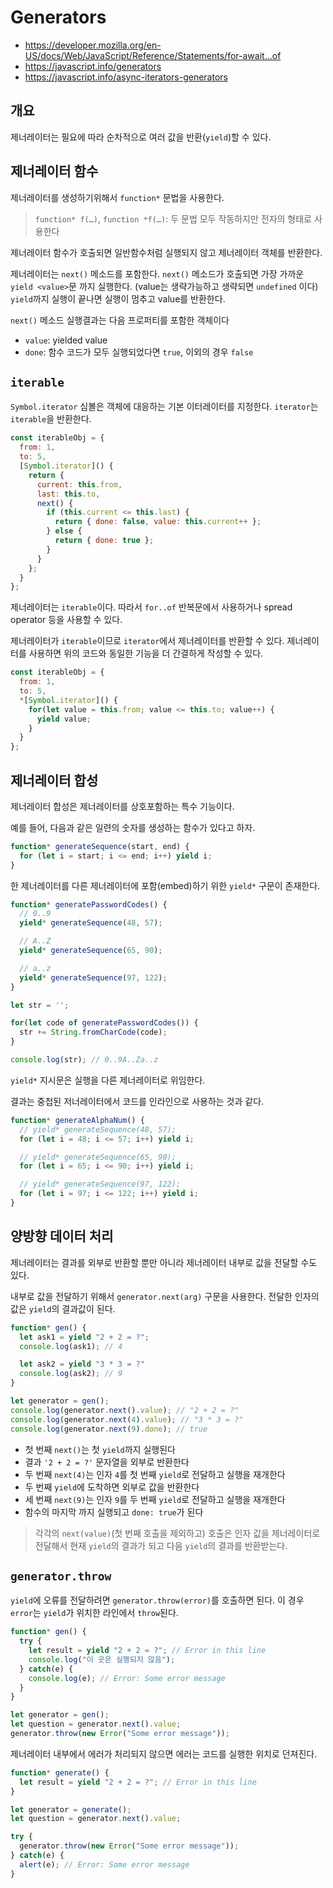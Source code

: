 # Generators

- <https://developer.mozilla.org/en-US/docs/Web/JavaScript/Reference/Statements/for-await...of>
- <https://javascript.info/generators>
- <https://javascript.info/async-iterators-generators>

## 개요

제너레이터는 필요에 따라 순차적으로 여러 값을 반환(`yield`)할 수 있다.

## 제너레이터 함수

제너레이터를 생성하기위해서 `function*` 문법을 사용한다.

> `function* f(…)`, `function *f(…)`: 두 문법 모두 작동하지만 전자의 형태로 사용한다

제너레이터 함수가 호출되면 일반함수처럼 실행되지 않고 제너레이터 객체를 반환한다.

제너레이터는 `next()` 메소드를 포함한다.
`next()` 메소드가 호출되면 가장 가까운 `yield <value>`문 까지 실행한다. (value는 생략가능하고 생략되면 `undefined` 이다)
`yield`까지 실행이 끝나면 실행이 멈추고 value를 반환한다.

`next()` 메소드 실행결과는 다음 프로퍼티를 포함한 객체이다

- `value`: yielded value
- `done`: 함수 코드가 모두 실행되었다면 `true`, 이외의 경우 `false`

## `iterable`

`Symbol.iterator` 심볼은 객체에 대응하는 기본 이터레이터를 지정한다. `iterator`는 `iterable`을 반환한다.

```js
const iterableObj = {
  from: 1,
  to: 5,
  [Symbol.iterator]() {
    return {
      current: this.from,
      last: this.to,
      next() {
        if (this.current <= this.last) {
          return { done: false, value: this.current++ };
        } else {
          return { done: true };
        }
      }
    };
  }
};
```

제너레이터는 `iterable`이다.
따라서 `for..of` 반복문에서 사용하거나 spread operator 등을 사용할 수 있다.

제너레이터가 `iterable`이므로 `iterator`에서 제너레이터를 반환할 수 있다.
제너레이터를 사용하면 위의 코드와 동일한 기능을 더 간결하게 작성할 수 있다.

```js
const iterableObj = {
  from: 1,
  to: 5,
  *[Symbol.iterator]() {
    for(let value = this.from; value <= this.to; value++) {
      yield value;
    }
  }
};
```

## 제너레이터 합성

제너레이터 합성은 제너레이터를 상호포함하는 특수 기능이다.

예를 들어, 다음과 같은 일련의 숫자를 생성하는 함수가 있다고 하자.

```js
function* generateSequence(start, end) {
  for (let i = start; i <= end; i++) yield i;
}
```

한 제너레이터를 다른 제너레이터에 포함(embed)하기 위한 `yield*` 구문이 존재한다.

```js
function* generatePasswordCodes() {
  // 0..9
  yield* generateSequence(48, 57);

  // A..Z
  yield* generateSequence(65, 90);

  // a..z
  yield* generateSequence(97, 122);
}

let str = '';

for(let code of generatePasswordCodes()) {
  str += String.fromCharCode(code);
}

console.log(str); // 0..9A..Za..z
```

`yield*` 지시문은 실행을 다른 제너레이터로 위임한다.

결과는 중첩된 저너레이터에서 코드를 인라인으로 사용하는 것과 같다.

```js
function* generateAlphaNum() {
  // yield* generateSequence(48, 57);
  for (let i = 48; i <= 57; i++) yield i;

  // yield* generateSequence(65, 90);
  for (let i = 65; i <= 90; i++) yield i;

  // yield* generateSequence(97, 122);
  for (let i = 97; i <= 122; i++) yield i;
}
```

## 양방향 데이터 처리

제너레이터는 결과를 외부로 반환할 뿐만 아니라 제너레이터 내부로 값을 전달할 수도 있다.

내부로 값을 전달하기 위해서 `generator.next(arg)` 구문을 사용한다.
전달한 인자의 값은 `yield`의 결과값이 된다.

```js
function* gen() {
  let ask1 = yield "2 + 2 = ?";
  console.log(ask1); // 4

  let ask2 = yield "3 * 3 = ?"
  console.log(ask2); // 9
}

let generator = gen();
console.log(generator.next().value); // "2 + 2 = ?"
console.log(generator.next(4).value); // "3 * 3 = ?"
console.log(generator.next(9).done); // true
```

- 첫 번째 `next()`는 첫 `yield`까지 실행된다
- 결과 `'2 + 2 = ?'` 문자열을 외부로 반환한다
- 두 번째 `next(4)`는 인자 `4`를 첫 번째 `yield`로 전달하고 실행을 재개한다
- 두 번째 `yield`에 도착하면 외부로 값을 반환한다
- 세 번째 `next(9)`는 인자 `9`를 두 번째 `yield`로 전달하고 실행을 재개한다
- 함수의 마지막 까지 실행되고 `done: true`가 된다

> 각각의 `next(value)`(첫 번째 호출을 제외하고) 호출은 인자 값을 제너레이터로 전달해서 현재 `yield`의 결과가 되고 다음 `yield`의 결과를 반환받는다.

## `generator.throw`

`yield`에 오류를 전달하려면 `generator.throw(error)`를 호출하면 된다.
이 경우 `error`는 `yield`가 위치한 라인에서 `throw`된다.

```js
function* gen() {
  try {
    let result = yield "2 + 2 = ?"; // Error in this line
    console.log("이 곳은 실행되지 않음");
  } catch(e) {
    console.log(e); // Error: Some error message
  }
}

let generator = gen();
let question = generator.next().value;
generator.throw(new Error("Some error message"));
```

제너레이터 내부에서 에러가 처리되지 않으면 에러는 코드를 실행한 위치로 던져진다.

```js
function* generate() {
  let result = yield "2 + 2 = ?"; // Error in this line
}

let generator = generate();
let question = generator.next().value;

try {
  generator.throw(new Error("Some error message"));
} catch(e) {
  alert(e); // Error: Some error message
}
```
